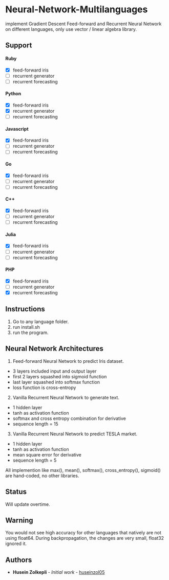 # Neural-Network-Multilanguages
implement Gradient Descent Feed-forward and Recurrent Neural Network on different languages, only use vector / linear algebra library.

## Support

#### Ruby
  - [x] feed-forward iris
  - [ ] recurrent generator
  - [ ] recurrent forecasting

#### Python
  - [x] feed-forward iris
  - [x] recurrent generator
  - [ ] recurrent forecasting

#### Javascript
  - [x] feed-forward iris
  - [ ] recurrent generator
  - [ ] recurrent forecasting

#### Go
  - [x] feed-forward iris
  - [ ] recurrent generator
  - [ ] recurrent forecasting

#### C++
  - [x] feed-forward iris
  - [ ] recurrent generator
  - [ ] recurrent forecasting

#### Julia
  - [x] feed-forward iris
  - [ ] recurrent generator
  - [ ] recurrent forecasting

#### PHP
  - [x] feed-forward iris
  - [ ] recurrent generator
  - [x] recurrent forecasting

## Instructions

1. Go to any language folder.
2. run install.sh
3. run the program.

## Neural Network Architectures

1. Feed-forward Neural Network to predict Iris dataset.
  * 3 layers included input and output layer
  * first 2 layers squashed into sigmoid function
  * last layer squashed into softmax function
  * loss function is cross-entropy

2. Vanilla Recurrent Neural Network to generate text.
  * 1 hidden layer
  * tanh as activation function
  * softmax and cross entropy combination for derivative
  * sequence length = 15

3. Vanilla Recurrent Neural Network to predict TESLA market.
  * 1 hidden layer
  * tanh as activation function
  * mean square error for derivative
  * sequence length = 5

All implemention like max(), mean(), softmax(), cross_entropy(), sigmoid() are hand-coded, no other libraries.

## Status

Will update overtime.

## Warning

You would not see high accuracy for other languages that natively are not using float64. During backpropagation, the changes are very small, float32 ignored it.

## Authors

* **Husein Zolkepli** - *Initial work* - [huseinzol05](https://github.com/huseinzol05)
